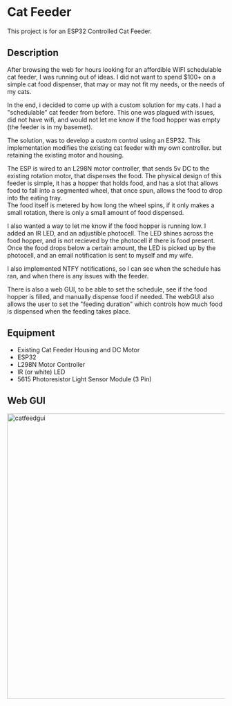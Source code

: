 # Cat Feeder
This project is for an ESP32 Controlled Cat Feeder.  

## Description
After browsing the web for hours looking for an affordible WIFI schedulable cat feeder, I was running out of ideas. I did not want to spend $100+ on a simple cat food dispenser, that may or may not fit my needs, or the needs of my cats.  

  In the end, i decided to come up with a custom solution for my cats. I had a "schedulable" cat feeder from before. This one was plagued with issues, did not have wifi, and would not let me know if the food hopper was empty (the feeder is in my basemet).  

  The solution, was to develop a custom control using an ESP32. This implementation modifies the existing cat feeder with my own controller. but retaining the existing motor and housing.  

  The ESP is wired to an L298N motor controller, that sends 5v DC to the existing rotation motor, that dispenses the food. The physical design of this feeder is simple, it has a hopper that holds food, and has a slot that allows food to fall into a segmented wheel, that once spun, allows the food to drop into the eating tray.  
  The food itself is metered by how long the wheel spins, if it only makes a small rotation, there is only a small amount of food dispensed. 

  I also wanted a way to let me know if the food hopper is running low. I added an IR LED, and an adjustible photocell. The LED shines across the food hopper, and is not recieved by the photocell if there is food present. Once the food drops below a certain amount, the LED is picked up by the photocell, and an email notification is sent to myself and my wife.  

  I also implemented NTFY notifications, so I can see when the schedule has ran, and when there is any issues with the feeder. 

  There is also a web GUI, to be able to set the schedule, see if the food hopper is filled, and manually dispense food if needed. The webGUI also allows the user to set the "feeding duration" which controls how much food is dispensed when the feeding takes place.  


## Equipment  
 - Existing Cat Feeder Housing and DC Motor
 - ESP32
 - L298N Motor Controller
 - IR (or white) LED
 - 5615 Photoresistor Light Sensor Module (3 Pin)

## Web GUI
<img width="622" height="661" alt="catfeedgui" src="https://github.com/user-attachments/assets/f7295b1c-018e-4dda-9069-a7c3aef884fa" />
